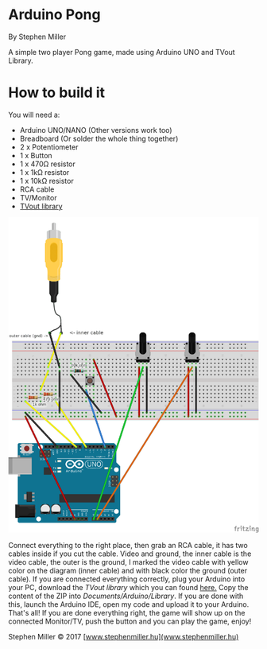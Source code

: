 # Arduino Pong
By Stephen Miller

A simple two player Pong game, made using Arduino UNO and TVout Library.

# How to build it
You will need a:
- Arduino UNO/NANO (Other versions work too)
- Breadboard (Or solder the whole thing together)
- 2 x Potentiometer
- 1 x Button
- 1 x 470Ω resistor
- 1 x 1kΩ resistor
- 1 x 10kΩ resistor
- RCA cable
- TV/Monitor
- [TVout library](http://github.com/Avamander/arduino-tvout)

![Circuit Diagram](https://raw.githubusercontent.com/stephenmiller04/ArduinoPong/master/circuit_diagram.png)

Connect everything to the right place, then grab an RCA cable, it has two cables inside if you cut the cable. Video and ground, the inner cable is the video cable, the outer is the ground, I marked the video cable with yellow color on the diagram (inner cable) and with black color the ground (outer cable). If you are connected everything correctly, plug your Arduino into your PC, download the *TVout library* which you can found [here.](http://github.com/Avamander/arduino-tvout) Copy the content of the ZIP into *Documents/Arduino/Library*. If you are done with this, launch the Arduino IDE, open my code and upload it to your Arduino. That's all!
If you are done everything right, the game will show up on the connected Monitor/TV, push the button and you can play the game, enjoy!

Stephen Miller © 2017
[www.stephenmiller.hu](www.stephenmiller.hu)